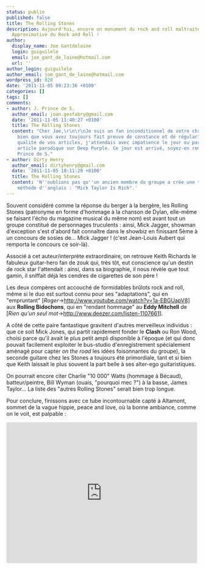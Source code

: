 ```yaml
---
status: publie
published: false
title: The Rolling Stones
description: Aujourd'hui, encore un monument du rock and roll maltraité par l'Encyclopédie
  Approximative du Rock and Roll !
author:
  display_name: Joe Gantdelaine
  login: guiguilele
  email: joe_gant_de_laine@hotmail.com
  url: ''
author_login: guiguilele
author_email: joe_gant_de_laine@hotmail.com
wordpress_id: 820
date: '2011-11-05 09:23:36 +0100'
categories: []
tags: []
comments:
- author: J. Prince de S.
  author_email: joan.gexfabry@gmail.com
  date: '2011-11-05 11:40:27 +0100'
  title: The Rolling Stones
  content: "Cher Joe,\r\n\r\nJe suis un fan inconditionnel de votre chronique, et
    bien que vous avez toujours fait preuve de constance et de régularité dans la
    qualité de vos articles, j'attendais avec impatience le jour ou paraîtrait un
    article parodique sur Deep Purple. Ce jour est arrivé, soyez-en remercié.\r\n\r\nJ.,
    Prince de S."
- author: Dirty Henry
  author_email: dirtyhenry@gmail.com
  date: '2011-11-05 18:11:29 +0100'
  title: The Rolling Stones
  content: 'N''oublions pas qu''un ancien membre du groupe a crée une très fameuse
    méthode d''anglais : "Mick Taylor Is Rich".'
---
```

Souvent considéré comme la réponse du berger à la bergère, les Rolling Stones (patronyme en forme d'hommage à la chanson de Dylan, elle-même se faisant l'écho du magazine musical du même nom) est avant tout un groupe constitué de personnages truculents : ainsi, Mick Jagger, showman d'exception s'est d'abord fait connaître dans le showbiz en finissant 5ème à un concours de sosies de... Mick Jagger ! (c'est Jean-Louis Aubert qui remporta le concours ce soir-là). 

Associé à cet auteur/interprète extraordinaire, on retrouve Keith Richards le fabuleux guitar-hero fan de zouk qui, très tôt, eut conscience qu'un destin de rock star l'attendait : ainsi, dans sa biographie, il nous révèle que tout gamin, il sniffait déjà les cendres de cigarettes de son père !

Les deux compères ont accouché de formidables brûlots rock and roll, même si le duo est surtout connu pour ses "adaptations", qui en "empruntant" [*Roger*->http://www.youtube.com/watch?v=1a-EBGUapV8] aux __Rolling Bidochons__, qui en "rendant hommage" au __Eddy Mitchell__ de [*Rien qu'un seul mot*->http://www.deezer.com/listen-1107661].

A côté de cette paire fantastique gravitent d'autres merveilleux individus : que ce soit Mick Jones, qui partit rapidement fonder le __Clash__ ou Ron Wood, choisi parce qu'il avait le plus petit ampli disponible à l'époque (et qui donc pouvait facilement exploiter le bus-studio d'enregistrement spécialement aménagé pour capter *on the road* les idées foisonnantes du groupe), la seconde guitare chez les Stones a toujours été primordiale, tant et si bien que Keith laissait le plus souvent la part belle à ses alter-ego guitaristiques.

On pourrait encore citer Charlie "10 000" Watts (hommage à Bécaud), batteur/peintre, Bill Wyman (ouais, "pourquoi mec ?") à la basse, James Taylor... La liste des "autres Rolling Stones" serait bien trop longue.

Pour conclure, finissons avec ce tube incontournable capté à Altamont, sommet de la vague hippie, peace and love, où la bonne ambiance, comme on le voit, est palpable :

<iframe width="500" height="369" src="http://www.youtube.com/embed/Dt0ipUCfdlU" frameborder="0" allowfullscreen></iframe>
